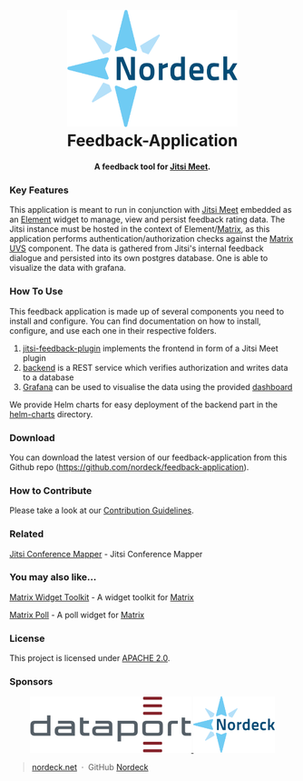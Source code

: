 <h1 align="center">
  <br>
  <a href="https://nordeck.net/"><img src="./.docs/logos/nordeck-logo.png" alt="Nordeck" width="300"></a>
  <br>
  Feedback-Application
  <br>
</h1>
<h4 align="center">A feedback tool for <a href="https://jitsi.org/jitsi-meet/" target="_blank">Jitsi Meet</a>.</h4>

### Key Features

This application is meant to run in conjunction with [Jitsi Meet](https://jitsi.org/jitsi-meet/) embedded as
an [Element](https://element.io/) widget to manage, view and persist feedback rating data.
The Jitsi instance must be hosted in the context of Element/[Matrix](https://matrix.org), as this application performs
authentication/authorization checks against
the [Matrix UVS](https://github.com/matrix-org/matrix-user-verification-service/) component.
The data is gathered from Jitsi's internal feedback dialogue and persisted into its own postgres database.
One is able to visualize the data with grafana.

### How To Use

This feedback application is made up of several components you need to install and configure.
You can find documentation on how to install, configure, and use each one in their respective folders.

1. [jitsi-feedback-plugin](./jitsi-feedback-plugin/) implements the frontend in form of a Jitsi Meet plugin
2. [backend](./backend/) is a REST service which verifies authorization and writes data to a database
3. [Grafana](https://grafana.com/) can be used to visualise the data using the provided [dashboard](./grafana/)

We provide Helm charts for easy deployment of the backend part in the [helm-charts](./helm-charts/feedback-backend/) directory.

### Download

You can download the latest version of our feedback-application from this Github
repo (https://github.com/nordeck/feedback-application).

### How to Contribute

Please take a look at our [Contribution Guidelines](https://github.com/nordeck/.github/blob/main/docs/CONTRIBUTING.md).

### Related

[Jitsi Conference Mapper](https://github.com/nordeck/Jitsi-Conference-Mapper) - Jitsi Conference Mapper

### You may also like...

[Matrix Widget Toolkit](https://github.com/nordeck/matrix-widget-toolkit) - A widget toolkit
for [Matrix](https://matrix.org/)

[Matrix Poll](https://github.com/nordeck/matrix-poll) - A poll widget for [Matrix](https://matrix.org/)

### License

This project is licensed under [APACHE 2.0](./LICENSE).

### Sponsors

<div align="center">
    <a href="https://www.dataport.de/">
        <img src="./.docs/logos/dataport-logo.png" alt="Dataport" height="99px">
    </a>
    <a href="https://nordeck.net/">
        <img src="./.docs/logos/nordeck-logo.png" alt="Nordeck" height="99px">
    </a>
</div>

> [nordeck.net](https://nordeck.net/) &nbsp;&middot;&nbsp;
> GitHub [Nordeck](https://github.com/nordeck/)
